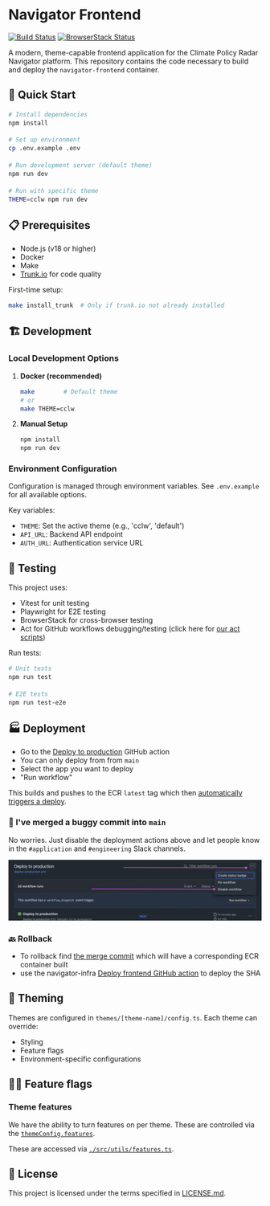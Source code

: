 # Navigator Frontend

[![Build Status](https://github.com/climatepolicyradar/navigator-frontend/workflows/CI/badge.svg)](https://github.com/climatepolicyradar/navigator-frontend/actions)
[![BrowserStack Status](https://automate.browserstack.com/badge.svg?badge_key=YOUR_BADGE_KEY)](https://automate.browserstack.com/public-build/YOUR_BADGE_KEY)

A modern, theme-capable frontend application for the Climate Policy Radar Navigator
platform. This repository contains the code necessary to build and deploy the
`navigator-frontend` container.

## 🚀 Quick Start

```bash
# Install dependencies
npm install

# Set up environment
cp .env.example .env

# Run development server (default theme)
npm run dev

# Run with specific theme
THEME=cclw npm run dev
```

## 📋 Prerequisites

- Node.js (v18 or higher)
- Docker
- Make
- [Trunk.io](https://trunk.io) for code quality

First-time setup:

```bash
make install_trunk  # Only if trunk.io not already installed
```

## 🏗️ Development

### Local Development Options

1. **Docker (recommended)**

   ```bash
   make        # Default theme
   # or
   make THEME=cclw
   ```

2. **Manual Setup**

   ```bash
   npm install
   npm run dev
   ```

### Environment Configuration

Configuration is managed through environment variables. See `.env.example` for all
available options.

Key variables:

- `THEME`: Set the active theme (e.g., 'cclw', 'default')
- `API_URL`: Backend API endpoint
- `AUTH_URL`: Authentication service URL

## 🧪 Testing

This project uses:

- Vitest for unit testing
- Playwright for E2E testing
- BrowserStack for cross-browser testing
- Act for GitHub workflows debugging/testing (click here for [our act scripts](.github/workflows/scripts/))

Run tests:

```bash
# Unit tests
npm run test

# E2E tests
npm run test-e2e
```

## 🏭 Deployment

- Go to the [Deploy to production](https://github.com/climatepolicyradar/navigator-frontend/actions/workflows/deploy-production.yml)
  GitHub action
- You can only deploy from from `main`
- Select the app you want to deploy
- "Run workflow"

This builds and pushes to the ECR `latest` tag which then
[automatically triggers a deploy](https://docs.aws.amazon.com/apprunner/latest/dg/manage-deploy.html).

### 🔔 I've merged a buggy commit into `main`

No worries. Just disable the deployment actions above and let people know in the
`#application` and `#engineering` Slack channels.

![How to disable Github actions from the GitHub UI](./docs/images/disable-production-deployments.png)

### 🔙 Rollback

- To rollback find [the merge commit](https://github.com/climatepolicyradar/navigator-frontend/commits/main/)
  which will have a corresponding ECR container built
- use the navigator-infra [Deploy frontend GitHub action](https://github.com/climatepolicyradar/navigator-infra/actions/workflows/deploy-frontend.yml)
  to deploy the SHA

## 🎨 Theming

Themes are configured in `themes/[theme-name]/config.ts`. Each theme can override:

- Styling
- Feature flags
- Environment-specific configurations

## 🏴‍☠️ Feature flags

### Theme features

We have the ability to turn features on per theme. These are controlled via the
[`themeConfig.features`](./src/types/themeConfig.ts#l75).

These are accessed via [`./src/utils/features.ts`](./src/utils/features.ts).

## 📜 License

This project is licensed under the terms specified in [LICENSE.md](LICENSE.md).
